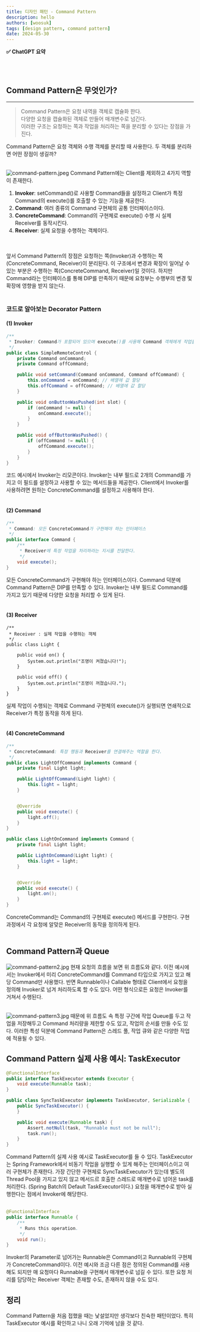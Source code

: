 ```yaml
---
title: 디자인 패턴 - Command Pattern
description: hello
authors: [woosuk]
tags: [design pattern, command pattern]
date: 2024-05-30
---
```

**:white_check_mark: ChatGPT 요약**   

<!-- truncate -->
<br></br>


## Command Pattern은 무엇인가?
---
> Command Pattern은 요청 내역을 객체로 캡슐화 한다.   
> 다양한 요청을 캡슐화된 객체로 만들어 매개변수로 넘긴다.  
> 이러한 구조는 요청하는 쪽과 작업을 처리하는 쪽을 분리할 수 있다는 장점을 가진다.  

Command Pattern은 요청 객체와 수행 객체를 분리할 때 사용한다. 두 객체를 분리하면 어떤 장점이 생길까? 
<br></br>

![command-pattern.jpeg](img/command-pattern.jpeg)
Command Pattern에는 Client를 제외하고 4가지 역할이 존재한다.  
1. **Invoker**: setCommand()로 사용할 Command들을 설정하고 Client가 특정 Command의 execute()를 호출할 수 있는 기능을 제공한다.  
2. **Command**: 여러 종류의 Command 구현체의 공통 인터페이스이다.   
3. **ConcreteCommand**: Command의 구현체로 execute() 수행 시 실제 Receiver를 동작시킨다.   
4. **Receiver**: 실제 요청을 수행하는 객체이다.   
<br></br>



앞서 Command Pattern의 장점은 요청하는 쪽(Invoker)과 수행하는 쪽(ConcreteCommand, Receiver)이 분리된다. 
이 구조에서 변경과 확장이 일어날 수 있는 부분은 수행하는 쪽(ConcreteCommand, Receiver)일 것이다. 
하지만 Command라는 인터페이스를 통해 DIP를 만족하기 때문에 요청부는 수행부의 변경 및 확장에 영향을 받지 않는다.
<br></br>

### 코드로 알아보는 Decorator Pattern

#### (1) Invoker
```java
/**
 * Invoker: Command가 포함되어 있으며 execute()를 사용해 Command 객체에게 작업을 요청하게 된다.
 */
public class SimpleRemoteControl {
    private Command onCommand;
    private Command offCommand;

    public void setCommand(Command onCommand, Command offCommand) {
        this.onCommand = onCommand; // 배열에 값 할당
        this.offCommand = offCommand; // 배열에 값 할당
    }

    public void onButtonWasPushed(int slot) {
        if (onCommand != null) {
            onCommand.execute();
        }
    }

    public void offButtonWasPushed() {
        if (offCommand != null) {
            offCommand.execute();
        }
    }
}
```
코드 예시에서 Invoker는 리모콘이다. Invoker는 내부 필드로 2개의 Command를 가지고 이 필드를 설정하고 사용할 수 있는 메서드들을 제공한다. 
Client에서 Invoker를 사용하려면 원하는 ConcreteCommand를 설정하고 사용해야 한다.
<br></br>

#### (2) Command
```java
/**
 * Command: 모든 ConcreteCommand가 구현해야 하는 인터페이스
 */
public interface Command {
    /**
     * Receiver에 특정 작업을 처리하라는 지시를 전달한다.
     */
    void execute();
}
```
모든 ConcreteCommand가 구현해야 하는 인터페이스이다. Command 덕분에 Command Pattern은 DIP를 만족할 수 있다. 
Invoker는 내부 필드로 Command를 가지고 있기 때문에 다양한 요청을 처리할 수 있게 된다.
<br></br>

#### (3) Receiver
```
/**
 * Receiver : 실제 작업을 수행하는 객체
 */
public class Light {

    public void on() {
        System.out.println("조명이 켜졌습니다!");
    }

    public void off() {
        System.out.println("조명이 꺼졌습니다.");
    }
}
```
실제 작업이 수행되는 객체로 Command 구현체의 execute()가 실행되면 연쇄적으로 Receiver가 특정 동작을 하게 된다.
<br></br>

#### (4) ConcreteCommand
```java
/**
 * ConcreteCommand: 특정 행동과 Receiver를 연결해주는 역할을 한다.
 */
public class LightOffCommand implements Command {
    private final Light light;

    public LightOffCommand(Light light) {
        this.light = light;
    }


    @Override
    public void execute() {
        light.off();
    }
}

public class LightOnCommand implements Command {
    private final Light light;

    public LightOnCommand(Light light) {
        this.light = light;
    }


    @Override
    public void execute() {
        light.on();
    }
}
```
ConcreteCommand는 Command의 구현체로 execute() 메서드를 구현한다. 
구현 과정에서 각 요청에 알맞은 Receiver의 동작을 정의하게 된다.
<br></br>

## Command Pattern과 Queue
![command-pattern2.jpg](img/command-pattern2.jpg)
현재 요청의 흐름을 보면 위 흐름도와 같다. 이전 예시에서는 Invoker에서 미리 ConcreteCommand를 Command 타입으로 가지고 있고 해당 Command만 사용했다. 
반면 Runnable이나 Callable 형태로 Client에서 요청을 정의해 Invoker로 넘겨 처리하도록 할 수도 있다. 어떤 형식으로든 요청은 Invoker를 거쳐서 수행된다. 
<br></br>

![command-pattern3.jpg](img/command-pattern3.jpg)
때문에 위 흐름도 속 특정 구간에 작업 Queue를 두고 작업을 저장해두고 Command 처리량을 제한할 수도 있고, 작업의 순서를 만들 수도 있다. 
이러한 특성 덕분에 Command Pattern은 스레드 풀, 작업 큐와 같은 다양한 작업에 적용될 수 있다.

## Command Pattern 실제 사용 예시: TaskExecutor
```java
@FunctionalInterface
public interface TaskExecutor extends Executor {
    void execute(Runnable task);
}

public class SyncTaskExecutor implements TaskExecutor, Serializable {
    public SyncTaskExecutor() {
    }

    public void execute(Runnable task) {
        Assert.notNull(task, "Runnable must not be null");
        task.run();
    }
}
```
Command Pattern의 실제 사용 예시로 TaskExecutor를 들 수 있다. TaskExecutor는 Spring Framework에서 비동기 작업을 실행할 수 있게 해주는 인터페이스이고 여러 구현체가 존재한다. 
가장 간단한 구현체로 SyncTaskExecutor가 있는데 별도의 Thread Pool을 가지고 있지 않고 메서드르 호출한 스레드로 매개변수로 넘어온 task를 처리한다. (Spring Batch의 Default TaskExecutor이다.) 
요청을 매개변수로 받아 실행한다는 점에서 Invoker에 해당한다.
<br></br>

```java
@FunctionalInterface
public interface Runnable {
    /**
     * Runs this operation.
     */
    void run();
}
```
Invoker의 Parameter로 넘어가는 Runnable은 Command이고 Runnable의 구현체가 ConcreteCommand이다. 
이전 예시와 조금 다른 점은 정의된 Command를 사용해도 되지만 매 요청마다 Runnable을 구현해서 매개변수로 넘길 수 있다. 
또한 요청 처리를 담당하는 Receiver 객체는 존재할 수도, 존재하지 않을 수도 있다.

## 정리
Command Pattern을 처음 접했을 때는 낯설었지만 생각보다 친숙한 패턴이었다. 특히 TaskExecutor 예시를 확인하고 나니 오래 기억에 남을 것 같다.


